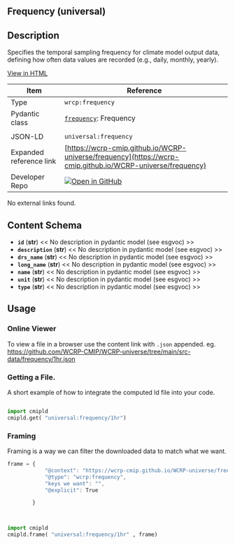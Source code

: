 

<section id="description">

# Frequency  (universal)



## Description
Specifies the temporal sampling frequency for climate model output data, defining how often data values are recorded (e.g., daily, monthly, yearly).

[View in HTML](https://wcrp-cmip.github.io/WCRP-universe/frequency/frequency)

</section>



<section id="info">


| Item | Reference |
| --- | --- |
| Type | `wrcp:frequency` |
| Pydantic class | [`frequency`](https://github.com/ESGF/esgf-vocab/blob/main/src/esgvoc/api/data_descriptors/frequency.py): Frequency |
| | |
| JSON-LD | `universal:frequency` |
| Expanded reference link | [https://wcrp-cmip.github.io/WCRP-universe/frequency](https://wcrp-cmip.github.io/WCRP-universe/frequency) |
| Developer Repo | [![Open in GitHub](https://img.shields.io/badge/Open-GitHub-blue?logo=github&style=flat-square)](https://github.com/WCRP-CMIP/WCRP-universe/tree/main/src-data/frequency) |


</section>
    No external links found. 
<section id="schema">

## Content Schema

- **`id`** (**str**) 
  << No description in pydantic model (see esgvoc) >>
- **`description`** (**str**) 
  << No description in pydantic model (see esgvoc) >>
- **`drs_name`** (**str**) 
  << No description in pydantic model (see esgvoc) >>
- **`long_name`** (**str**) 
  << No description in pydantic model (see esgvoc) >>
- **`name`** (**str**) 
  << No description in pydantic model (see esgvoc) >>
- **`unit`** (**str**) 
  << No description in pydantic model (see esgvoc) >>
- **`type`** (**str**) 
  << No description in pydantic model (see esgvoc) >>





</section>   

<section id="usage">

## Usage

### Online Viewer 
To view a file in a browser use the content link with `.json` appended. 
eg. https://github.com/WCRP-CMIP/WCRP-universe/tree/main/src-data/frequency/1hr.json

### Getting a File. 

A short example of how to integrate the computed ld file into your code. 

```python

import cmipld
cmipld.get( "universal:frequency/1hr")

```

### Framing
Framing is a way we can filter the downloaded data to match what we want. 
```js
frame = {
            "@context": "https://wcrp-cmip.github.io/WCRP-universe/frequency/_context",
            "@type": "wcrp:frequency",
            "keys we want": "",
            "@explicit": True

        }
        
```

```python

import cmipld
cmipld.frame( "universal:frequency/1hr" , frame)

```
</section>

    